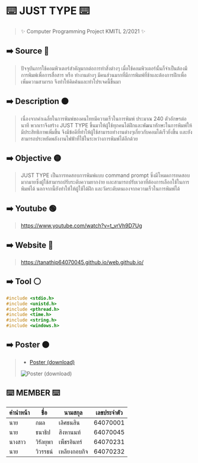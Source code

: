 # ⌨️ JUST TYPE ⌨️
> ✨ Computer Programming Project KMITL 2/2021 ✨
## ➡️ Source 🔴
> ปัจจุบันการใช้คอมพิวเตอร์สำคัญมากต่อการทำสิ่งต่างๆ เมื่อใช้คอมพิวเตอร์นั้นก็จำเป็นต้องมีการพิมพ์เพื่อการสื่อสาร หรือ ทำงานต่างๆ มีคนส่วนมากที่มีการพิมพ์ที่ช้าและต้องการฝึกเพื่อเพิ่มความสามารถ จึงทำให้คิดค้นและทำโปรเจคนี้ขึ้นมา
## ➡️ Description 🟠
> เนื่องจากค่าเฉลี่ยในการพิมพ์ของคนไทยมีความเร็วในการพิมพ์ ประมาณ 240 ตัวอักษรต่อนาที พวกเราจึงสร้าง JUST TYPE ขึ้นมาให้ผู้ใช้ทุกคนได้ฝึกและพัฒนาทักษะในการพิมพ์ให้มีประสิทธิภาพเพิ่มขึ้น จึงมีข้อดีที่ทำให้ผู้ใช้สามารถทำงานต่างๆเกี่ยวกับคอมได้เร็วยิ่งขึ้น เเละยังสามารถประหยัดพลังงานไฟฟ้าที่ใช้ในระหว่างการพิมพ์ได้อีกด้วย
## ➡️ Objective 🟡
> JUST TYPE เป็นการทดสอบการพิมพ์แบบ command prompt ซึ่งมีโหมดการทดสอบมากมายซึ่งผู้ใช้สามารถปรับระดับความยากง่าย เเละสามารถปรับเวลาที่ต้องการเลือกใช้ในการพิมพ์ได้ นอกจากนี้ยังทำให้ให้ผู้ใช้ได้ฝึก และวัดระดับตนเองจากความเร็วในการพิมพ์ได้
## ➡️ Youtube 🟢
>https://www.youtube.com/watch?v=t_vrVh9D7Ug
## ➡️ Website 🔵
>https://tanathip64070045.github.io/web.github.io/

## ➡️ Tool ⚪️
```c
#include <stdio.h>
#include <unistd.h>
#include <pthread.h>
#include <time.h>
#include <string.h>
#include <windows.h>
```
## ➡️ Poster 🟤
> * [Poster (download)](https://drive.google.com/drive/folders/1WXJEBurdrSa-XMWix4ImUTYy-2P_aDvL?usp=sharing)
> 
>  ![Poster (download)](poster/poster.jpg)

## ⌨️ MEMBER ⌨️
คำนำหน้า|ชื่อ | นามสกุล | เลขประจำตัว 
|-----|-----|-----|-----|
นาย|กมล|เลิศธนสิน|64070001
นาย|ธนาธิป|สิงหานนท์|64070045
นางสาว|วิรัลยุพา|เพ็ชรอินทร์|64070231
นาย|วิวรรธน์|เหลียงกอบกิจ|64070232
